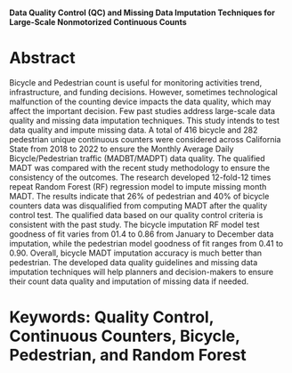 #### Data Quality Control (QC) and Missing Data Imputation Techniques for Large-Scale Nonmotorized Continuous Counts

# Abstract
Bicycle and Pedestrian count is useful for monitoring activities trend, infrastructure, and funding decisions. However, sometimes technological malfunction of the counting device impacts the data quality, which may affect the important decision. Few past studies address large-scale data quality and missing data imputation techniques. This study intends to test data quality and impute missing data. A total of 416 bicycle and 282 pedestrian unique continuous counters were considered across California State from 2018 to 2022 to ensure the Monthly Average Daily Bicycle/Pedestrian traffic (MADBT/MADPT) data quality. The qualified MADT was compared with the recent study methodology to ensure the consistency of the outcomes. The research developed 12-fold-12 times repeat Random Forest  (RF) regression model to impute missing month MADT. The results indicate that 26% of pedestrian and 40% of bicycle counters data was disqualified from computing MADT after the quality control test. The qualified data based on our quality control criteria is consistent with the past study. The bicycle imputation RF model test goodness of fit varies from 01.4 to 0.86 from January to December data imputation, while the pedestrian model goodness of fit ranges from 0.41 to 0.90. Overall, bicycle MADT imputation accuracy is much better than pedestrian. The developed data quality guidelines and missing data imputation techniques will help planners and decision-makers to ensure their count data quality and imputation of missing data if needed.
# Keywords: Quality Control, Continuous Counters, Bicycle, Pedestrian, and Random Forest
